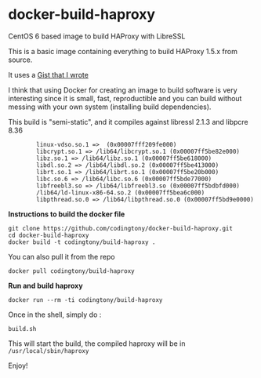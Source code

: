 docker-build-haproxy
====================

CentOS 6 based image to build HAProxy with LibreSSL

This is a basic image containing everything to build HAProxy 1.5.x from source.

It uses a [Gist that I wrote](https://gist.github.com/codingtony/24fab751202dff4d547c)

I think that using Docker for creating an image to build software is very interesting since it is small, fast, reproductible and you can build without messing with your own system (installing build dependencies).


This build is "semi-static", and it compiles against libressl 2.1.3 and libpcre 8.36
```
        linux-vdso.so.1 =>  (0x00007fff209fe000)
        libcrypt.so.1 => /lib64/libcrypt.so.1 (0x00007ff5be82e000)
        libz.so.1 => /lib64/libz.so.1 (0x00007ff5be618000)
        libdl.so.2 => /lib64/libdl.so.2 (0x00007ff5be413000)
        librt.so.1 => /lib64/librt.so.1 (0x00007ff5be20b000)
        libc.so.6 => /lib64/libc.so.6 (0x00007ff5bde77000)
        libfreebl3.so => /lib64/libfreebl3.so (0x00007ff5bdbfd000)
        /lib64/ld-linux-x86-64.so.2 (0x00007ff5bea6c000)
        libpthread.so.0 => /lib64/libpthread.so.0 (0x00007ff5bd9e0000)
```



**Instructions to build the docker file**
```
git clone https://github.com/codingtony/docker-build-haproxy.git
cd docker-build-haproxy
docker build -t codingtony/build-haproxy .
```

You can also pull it from the repo
```
docker pull codingtony/build-haproxy
```

**Run and build haproxy**
```
docker run --rm -ti codingtony/build-haproxy
```

Once in the shell, simply do :
```
build.sh
```

This will start the build, the compiled haproxy will be in ```/usr/local/sbin/haproxy```

Enjoy!





